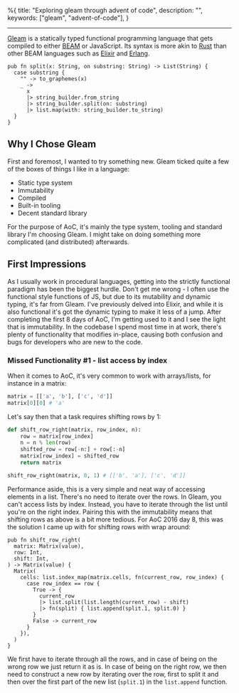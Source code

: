 %{
  title: "Exploring gleam through advent of code",
  description: "",
  keywords: ["gleam", "advent-of-code"],
}

---


[Gleam](https://gleam.run) is a statically typed functional programming language that gets compiled to either [BEAM](https://en.wikipedia.org/wiki/BEAM_(Erlang_virtual_machine)) or JavaScript. Its syntax is more akin to [Rust](https://rust-lang.org) than other BEAM languages such as [Elixir](https://elixir-lang.org) and [Erlang](https://erlang.org).

```gleam
pub fn split(x: String, on substring: String) -> List(String) {
  case substring {
    "" -> to_graphemes(x)
    _ ->
      x
      |> string_builder.from_string
      |> string_builder.split(on: substring)
      |> list.map(with: string_builder.to_string)
  }
}
```

## Why I Chose Gleam

First and foremost, I wanted to try something new. Gleam ticked quite a few of the boxes of things I like in a language:

- Static type system
- Immutability
- Compiled
- Built-in tooling
- Decent standard library

For the purpose of AoC, it's mainly the type system, tooling and standard library I'm choosing Gleam. I might take on doing something more complicated (and distributed) afterwards.

## First Impressions

As I usually work in procedural languages, getting into the strictly functional paradigm has been the biggest hurdle. Don't get me wrong - I often use the functional style functions of JS, but due to its mutability and dynamic typing, it's far from Gleam. I've previously delved into Elixir, and while it is also functional it's got the dynamic typing to make it less of a jump. After completing the first 8 days of AoC, I'm getting used to it and I see the light that is immutability. In the codebase I spend most time in at work, there's plenty of functionality that modifies in-place, causing both confusion and bugs for developers who are new to the code.

### Missed Functionality #1 - list access by index

When it comes to AoC, it's very common to work with arrays/lists, for instance in a matrix:

```python
matrix = [['a', 'b'], ['c', 'd']]
matrix[0][0] # 'a'
```

Let's say then that a task requires shifting rows by 1:

```python
def shift_row_right(matrix, row_index, n):
    row = matrix[row_index]
    n = n % len(row)
    shifted_row = row[-n:] + row[:-n]
    matrix[row_index] = shifted_row
    return matrix

shift_row_right(matrix, 0, 1) # [['b', 'a'], ['c', 'd']]
```

Performance aside, this is a very simple and neat way of accessing elements in a list. There's no need to iterate over the rows. In Gleam, you can't access lists by index. Instead, you have to iterate through the list until you're on the right index. Pairing this with the immutability means that shifting rows as above is a bit more tedious. For AoC 2016 day 8, this was the solution I came up with for shifting rows with wrap around:

```gleam
pub fn shift_row_right(
  matrix: Matrix(value),
  row: Int,
  shift: Int,
) -> Matrix(value) {
  Matrix(
    cells: list.index_map(matrix.cells, fn(current_row, row_index) {
      case row_index == row {
        True -> {
          current_row
          |> list.split(list.length(current_row) - shift)
          |> fn(split) { list.append(split.1, split.0) }
        }
        False -> current_row
      }
    }),
  )
}
```

We first have to iterate through all the rows, and in case of being on the wrong row we just return it as is. In case of being on the right row, we then need to construct a new row by iterating over the row, first to split it and then over the first part of the new list (`split.1`) in the `list.append` function.